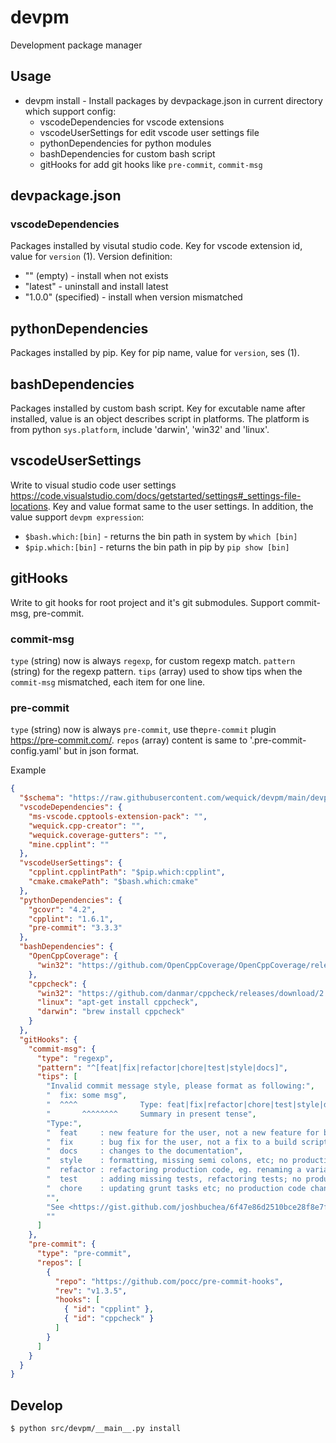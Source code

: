 # devpm
Development package manager

## Usage

* devpm install - Install packages by devpackage.json in current directory which support config:
  - vscodeDependencies for vscode extensions
  - vscodeUserSettings for edit vscode user settings file
  - pythonDependencies for python modules
  - bashDependencies for custom bash script
  - gitHooks for add git hooks like `pre-commit`, `commit-msg`

## devpackage.json

### vscodeDependencies
Packages installed by visutal studio code.
Key for vscode extension id, value for `version` (1).
Version definition: 
* "" (empty)          - install when not exists
* "latest"            - uninstall and install latest
* "1.0.0" (specified) - install when version mismatched

## pythonDependencies
Packages installed by pip.
Key for pip name, value for `version`, ses (1).

## bashDependencies
Packages installed by custom bash script.
Key for excutable name after installed, value is an object describes script in platforms.
The platform is from python `sys.platform`, include 'darwin', 'win32' and 'linux'.

## vscodeUserSettings
Write to visual studio code user settings <https://code.visualstudio.com/docs/getstarted/settings#_settings-file-locations>.
Key and value format same to the user settings.
In addition, the value support `devpm expression`:
* `$bash.which:[bin]` - returns the bin path in system by `which [bin]`
* `$pip.which:[bin]` - returns the bin path in pip by `pip show [bin]`

## gitHooks
Write to git hooks for root project and it's git submodules. Support commit-msg, pre-commit.
### commit-msg
`type` (string) now is always `regexp`, for custom regexp match.
`pattern` (string) for the regexp pattern.
`tips` (array) used to show tips when the `commit-msg` mismatched, each item for one line.

### pre-commit
`type` (string) now is always `pre-commit`, use the`pre-commit` plugin <https://pre-commit.com/>.
`repos` (array) content is same to '.pre-commit-config.yaml' but in json format.

Example

```json
{
  "$schema": "https://raw.githubusercontent.com/wequick/devpm/main/devpackage.schema.json",
  "vscodeDependencies": {
    "ms-vscode.cpptools-extension-pack": "",
    "wequick.cpp-creator": "",
    "wequick.coverage-gutters": "",
    "mine.cpplint": ""
  },
  "vscodeUserSettings": {
    "cpplint.cpplintPath": "$pip.which:cpplint",
    "cmake.cmakePath": "$bash.which:cmake"
  },
  "pythonDependencies": {
    "gcovr": "4.2",
    "cpplint": "1.6.1",
    "pre-commit": "3.3.3"
  },
  "bashDependencies": {
    "OpenCppCoverage": {
      "win32": "https://github.com/OpenCppCoverage/OpenCppCoverage/releases/download/release-0.9.9.0/OpenCppCoverageSetup-x64-0.9.9.0.exe"
    },
    "cppcheck": {
      "win32": "https://github.com/danmar/cppcheck/releases/download/2.11/cppcheck-2.11-x64-Setup.msi",
      "linux": "apt-get install cppcheck",
      "darwin": "brew install cppcheck"
    }
  },
  "gitHooks": {
    "commit-msg": {
      "type": "regexp",
      "pattern": "^[feat|fix|refactor|chore|test|style|docs]",
      "tips": [
        "Invalid commit message style, please format as following:",
        "  fix: some msg",
        "  ^^^^              Type: feat|fix|refactor|chore|test|style|docs",
        "       ^^^^^^^^     Summary in present tense",
        "Type:",
        "  feat     : new feature for the user, not a new feature for build script",
        "  fix      : bug fix for the user, not a fix to a build script",
        "  docs     : changes to the documentation",
        "  style    : formatting, missing semi colons, etc; no production code change",
        "  refactor : refactoring production code, eg. renaming a variable",
        "  test     : adding missing tests, refactoring tests; no production code change",
        "  chore    : updating grunt tasks etc; no production code change",
        "",
        "See <https://gist.github.com/joshbuchea/6f47e86d2510bce28f8e7f42ae84c716> for more details.",
        ""
      ]
    },
    "pre-commit": {
      "type": "pre-commit",
      "repos": [
        {
          "repo": "https://github.com/pocc/pre-commit-hooks",
          "rev": "v1.3.5",
          "hooks": [
            { "id": "cpplint" },
            { "id": "cppcheck" }
          ]
        }
      ]
    }
  }
}
```

## Develop

```bash
$ python src/devpm/__main__.py install
```
